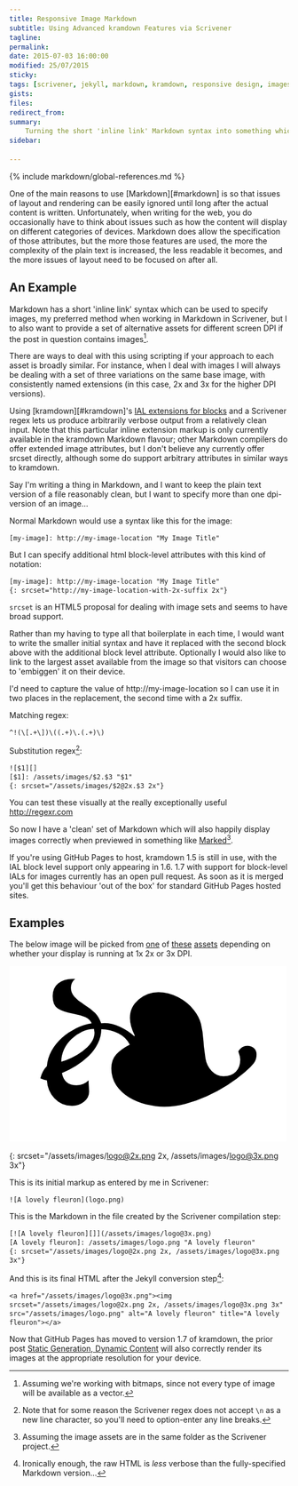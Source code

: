 ```yaml
---
title: Responsive Image Markdown
subtitle: Using Advanced kramdown Features via Scrivener
tagline: 
permalink: 
date: 2015-07-03 16:00:00
modified: 25/07/2015
sticky: 
tags: [scrivener, jekyll, markdown, kramdown, responsive design, images]
gists: 
files: 
redirect_from: 
summary:
    Turning the short 'inline link' Markdown syntax into something which can support HTML5 srcset output, without changing the content markup.
sidebar:
    
---
```

{% include markdown/global-references.md %}

One of the main reasons to use [Markdown][#markdown] is so that issues of layout and rendering can be easily ignored until long after the actual content is written. Unfortunately, when writing for the web, you do occasionally have to think about issues such as how the content will display on different categories of devices. Markdown does allow the specification of those attributes, but the more those features are used, the more the complexity of the plain text is increased, the less readable it becomes, and the more issues of layout need to be focused on after all.

## An Example

Markdown has a short 'inline link' syntax which can be used to specify images, my preferred method when working in Markdown in Scrivener, but I to also want to provide a set of alternative assets for different screen DPI if the post in question contains images[^fn1].

There are ways to deal with this using scripting if your approach to each asset is broadly similar. For instance, when I deal with images I will always be dealing with a set of three variations on the same base image, with consistently named extensions (in this case, 2x and 3x for the higher DPI versions). 

Using [kramdown][#kramdown]'s [IAL extensions for blocks](http://kramdown.gettalong.org/syntax.html#block-ials) and a Scrivener regex lets us produce arbitrarily verbose output from a relatively clean input. Note that this particular inline extension markup is only currently available in the kramdown Markdown flavour; other Markdown compilers do offer extended image attributes, but I don't believe any currently offer srcset directly, although some do support arbitrary attributes in similar ways to kramdown.

Say I'm writing a thing in Markdown, and I want to keep the plain text version of a file reasonably clean, but I want to specify more than one dpi-version of an image...

Normal Markdown would use a syntax like this for the image:

	[my-image]: http://my-image-location "My Image Title"

But I can specify additional html block-level attributes with this kind of notation:

	[my-image]: http://my-image-location "My Image Title"
	{: srcset="http://my-image-location-with-2x-suffix 2x"}

`srcset` is an HTML5 proposal for dealing with image sets and seems to have broad support.

Rather than my having to type all that boilerplate in each time, I would want to write the smaller initial syntax and have it replaced with the second block above with the additional block level attribute. Optionally I would also like to link to the largest asset available from the image so that visitors can choose to 'embiggen' it on their device.

I'd need to capture the value of http://my-image-location so I can use it in two places in the replacement, the second time with a 2x suffix.

Matching regex:

	^!(\[.+\])\((.+)\.(.+)\)

Substitution regex[^fn2]:

	![$1][]
	[$1]: /assets/images/$2.$3 "$1"
	{: srcset="/assets/images/$2@2x.$3 2x"}

You can test these visually at the really exceptionally useful http://regexr.com 

So now I have a 'clean' set of Markdown which will also happily display images correctly when previewed in something like [Marked]()[^fn3].

If you're using GitHub Pages to host, kramdown 1.5 is still in use, with the IAL block level support only appearing in 1.6. 1.7 with support for block-level IALs for images currently has an open pull request. As soon as it is merged you'll get this behaviour 'out of the box' for standard GitHub Pages hosted sites.

## Examples

The below image will be picked from [one](/assets/images/logo.png) of [these](/assets/images/logo@2x.png) [assets](/assets/images/logo@3x.png) depending on whether your display is running at 1x 2x or 3x DPI.

[![A lovely fleuron][]](/assets/images/logo@3x.png)

[A lovely fleuron]: /assets/images/logo.png "A lovely fleuron"
{: srcset="/assets/images/logo@2x.png 2x, /assets/images/logo@3x.png 3x"}

This is its initial markup as entered by me in Scrivener:

	![A lovely fleuron](logo.png)

This is the Markdown in the file created by the Scrivener compilation step:

	[![A lovely fleuron][]](/assets/images/logo@3x.png)
	[A lovely fleuron]: /assets/images/logo.png "A lovely fleuron"
	{: srcset="/assets/images/logo@2x.png 2x, /assets/images/logo@3x.png 3x"}

And this is its final HTML after the Jekyll conversion step[^fn4]:

	<a href="/assets/images/logo@3x.png"><img srcset="/assets/images/logo@2x.png 2x, /assets/images/logo@3x.png 3x" src="/assets/images/logo.png" alt="A lovely fleuron" title="A lovely fleuron"></a>

Now that GitHub Pages has moved to version 1.7 of kramdown, the prior post [Static Generation, Dynamic Content]() will also correctly render its images at the appropriate resolution for your device.

[^fn1]: Assuming we're working with bitmaps, since not every type of image will be available as a vector.

[^fn2]: Note that for some reason the Scrivener regex does not accept `\n` as a new line character, so you'll need to option-enter any line breaks.

[^fn3]: Assuming the image assets are in the same folder as the Scrivener project.

[^fn4]: Ironically enough, the raw HTML is *less* verbose than the fully-specified Markdown version...
